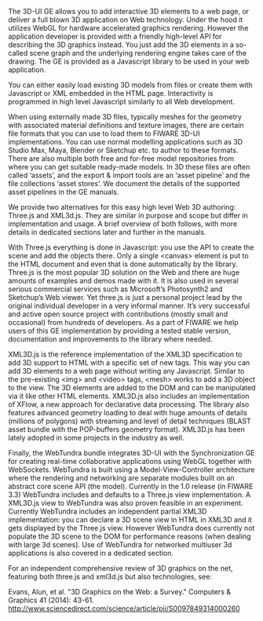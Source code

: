 The 3D-UI GE allows you to add interactive 3D elements to a web page, or
deliver a full blown 3D application on Web technology. Under the hood it
utilizes WebGL for hardware accelerated graphics rendering. However the
application developer is provided with a friendly high-level API for
describing the 3D graphics instead. You just add the 3D elements in a
so-called scene graph and the underlying rendering engine takes care of
the drawing. The GE is provided as a Javascript library to be used in
your web application.

You can either easily load existing 3D models from files or create them
with Javascript or XML embedded in the HTML page. Interactivity is
programmed in high level Javascript similarly to all Web development.

When using externally made 3D files, typically meshes for the geometry
with associated material definitions and texture images, there are
certain file formats that you can use to load them to FIWARE 3D-UI
implementations. You can use normal modelling applications such as 3D
Studio Max, Maya, Blender or Sketchup etc. to author to these formats.
There are also multiple both free and for-free model repositories from
where you can get suitable ready-made models. In 3D these files are
often called ‘assets’, and the export & import tools are an ‘asset
pipeline’ and the file collections ‘asset stores’. We document the
details of the supported asset pipelines in the GE manuals.

We provide two alternatives for this easy high level Web 3D authoring:
Three.js and XML3d.js. They are similar in purpose and scope but differ
in implementation and usage. A brief overview of both follows, with more
details in dedicated sections later and further in the manuals.

With Three.js everything is done in Javascript: you use the API to
create the scene and add the objects there. Only a single &lt;canvas&gt;
element is put to the HTML document and even that is done automatically
by the library. Three.js is the most popular 3D solution on the Web and
there are huge amounts of examples and demos made with it. It is also
used in several serious commercial services such as Microsoft’s
Photosynth2 and Sketchup’s Web viewer. Yet three.js is just a personal
project lead by the original individual developer in a very informal
manner. It’s very successful and active open source project with
contributions (mostly small and occasional) from hundreds of developers.
As a part of FIWARE we help users of this GE implementation by providing
a tested stable version, documentation and improvements to the library
where needed.

XML3D.js is the reference implementation of the XML3D specification to
add 3D support to HTML with a specific set of new tags. This way you can
add 3D elements to a web page without writing any Javascript. Similar to
the pre-existing &lt;img&gt; and &lt;video&gt; tags, &lt;mesh&gt; works
to add a 3D object to the view. The 3D elements are added to the DOM and
can be manipulated via it like other HTML elements. XML3D.js also
includes an implementation of XFlow, a new approach for declarative data
processing. The library also features advanced geometry loading to deal
with huge amounts of details (millions of polygons) with streaming and
level of detail techniques (BLAST asset bundle with the POP-buffers
geometry format). XML3D.js has been lately adopted in some projects in
the industry as well.

Finally, the WebTundra bundle integrates 3D-UI with the Synchronization
GE for creating real-time collaborative applications using WebGL
together with WebSockets. WebTundra is built using a
Model-View-Controller architecture where the rendering and networking
are separate modules built on an abstract core scene API (the model).
Currently in the 1.0 release (in FIWARE 3.3) WebTundra includes and
defaults to a Three.js view implementation. A XML3D.js view to WebTundra
was also proven feasible in an experiment. Currently WebTundra includes
an independent partial XML3D implementation: you can declare a 3D scene
view in HTML in XML3D and it gets displayed by the Three.js view.
However WebTundra does currently not populate the 3D scene to the DOM
for performance reasons (when dealing with large 3d scenes). Use of
WebTundra for networked multiuser 3d applications is also covered in a
dedicated section.

For an independent comprehensive review of 3D graphics on the net,
featuring both three.js and xml3d.js but also technologies, see:

Evans, Alun, et al. "3D Graphics on the Web: a Survey." Computers &
Graphics 41 (2014): 43-61.  
 http://www.sciencedirect.com/science/article/pii/S0097849314000260

 
